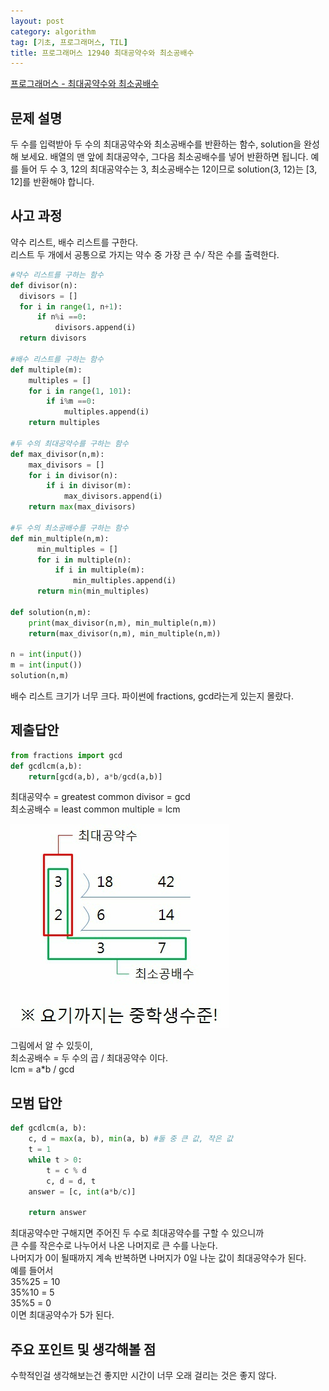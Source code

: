 ```yaml
---
layout: post
category: algorithm
tag: [기초, 프로그래머스, TIL]
title: 프로그래머스 12940 최대공약수와 최소공배수
---
```


[프로그래머스 - 최대공약수와 최소공배수](https://www.acmicpc.net/problem/12940) 

## 문제 설명

두 수를 입력받아 두 수의 최대공약수와 최소공배수를 반환하는 함수, solution을 완성해 보세요. 배열의 맨 앞에 최대공약수, 그다음 최소공배수를 넣어 반환하면 됩니다. 예를 들어 두 수 3, 12의 최대공약수는 3, 최소공배수는 12이므로 solution(3, 12)는 [3, 12]를 반환해야 합니다.

## 사고 과정

약수 리스트, 배수 리스트를 구한다.  
리스트 두 개에서 공통으로 가지는 약수 중 가장 큰 수/ 작은 수를 출력한다.

```python
#약수 리스트를 구하는 함수
def divisor(n):
  divisors = []
  for i in range(1, n+1):
      if n%i ==0:
          divisors.append(i)
  return divisors 

#배수 리스트를 구하는 함수
def multiple(m):
    multiples = []
    for i in range(1, 101):
        if i%m ==0:
            multiples.append(i)
    return multiples

#두 수의 최대공약수를 구하는 함수
def max_divisor(n,m):
    max_divisors = []
    for i in divisor(n): 
        if i in divisor(m):
            max_divisors.append(i)
    return max(max_divisors)

#두 수의 최소공배수를 구하는 함수
def min_multiple(n,m):
      min_multiples = []
      for i in multiple(n): 
          if i in multiple(m):
              min_multiples.append(i)
      return min(min_multiples)

def solution(n,m):
    print(max_divisor(n,m), min_multiple(n,m))
    return(max_divisor(n,m), min_multiple(n,m))

n = int(input())
m = int(input())
solution(n,m)
```

배수 리스트 크기가 너무 크다.
파이썬에 fractions, gcd라는게 있는지 몰랐다.

## 제출답안

```python
from fractions import gcd
def gcdlcm(a,b):
    return[gcd(a,b), a*b/gcd(a,b)]
```

최대공약수 = greatest common divisor = gcd  
최소공배수 = least common multiple = lcm  

<img src="../public/img/gcd.jpeg">  

그림에서 알 수 있듯이,  
최소공배수 = 두 수의 곱 / 최대공약수 이다.  
lcm = a*b / gcd

## 모범 답안

```python
def gcdlcm(a, b):
    c, d = max(a, b), min(a, b) #둘 중 큰 값, 작은 값
    t = 1
    while t > 0: 
        t = c % d 
        c, d = d, t 
    answer = [c, int(a*b/c)] 

    return answer
```

최대공약수만 구해지면 주어진 두 수로 최대공약수를 구할 수 있으니까  
큰 수를 작은수로 나누어서 나온 나머지로 큰 수를 나눈다.  
나머지가 0이 될때까지 계속 반복하면 나머지가 0일 나눈 값이 최대공약수가 된다.  
예를 들어서   
35%25 = 10    
35%10 = 5  
35%5 = 0  
이면 최대공약수가 5가 된다.

## 주요 포인트 및 생각해볼 점  

수학적인걸 생각해보는건 좋지만 시간이 너무 오래 걸리는 것은 좋지 않다.